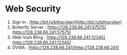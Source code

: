 # Web Security

1. Sign in : [http://bit.ly/bthscyber](http://bit.ly/bthscyber)
2. Butterfly Server : [http://128.238.66.241:57575](http://128.238.66.241:57575)
3. Web-Vuln Bling : [http://128.238.66.241:12345](http://128.238.66.241:12345)
4. DVWA : [http://128.238.66.241](http://128.238.66.241)

